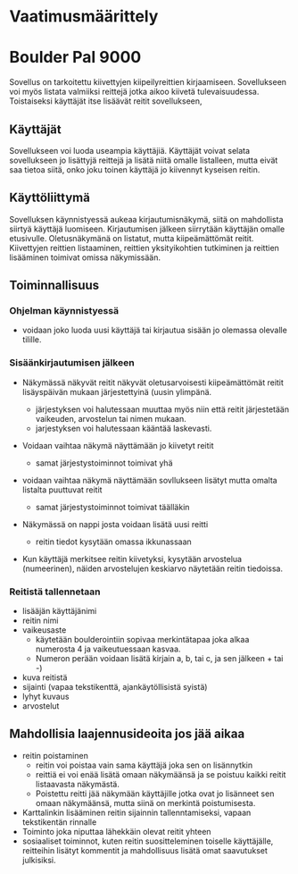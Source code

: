 # Vaatimusmäärittely

# Boulder Pal 9000

Sovellus on tarkoitettu kiivettyjen kiipeilyreittien kirjaamiseen. Sovellukseen voi myös listata valmiiksi reittejä jotka aikoo kiivetä tulevaisuudessa. Toistaiseksi käyttäjät itse lisäävät reitit sovellukseen, 

## Käyttäjät
Sovellukseen voi luoda useampia käyttäjiä. Käyttäjät voivat selata sovellukseen jo lisättyjä reittejä ja lisätä niitä omalle listalleen, mutta eivät saa tietoa siitä, onko joku toinen käyttäjä jo kiivennyt kyseisen reitin. 

## Käyttöliittymä

Sovelluksen käynnistyessä aukeaa kirjautumisnäkymä, siitä on mahdollista siirtyä käyttäjä luomiseen. Kirjautumisen jälkeen siirrytään käyttäjän omalle etusivulle. Oletusnäkymänä on listatut, mutta kiipeämättömät reitit. Kiivettyjen reittien listaaminen, reittien yksityikohtien tutkiminen ja reittien lisääminen toimivat omissa näkymissään.

## Toiminnallisuus 

### Ohjelman käynnistyessä 

* voidaan joko luoda uusi käyttäjä tai kirjautua sisään jo olemassa olevalle tilille.

### Sisäänkirjautumisen jälkeen

* Näkymässä näkyvät reitit näkyvät oletusarvoisesti kiipeämättömät reitit lisäyspäivän mukaan järjestettyinä (uusin ylimpänä.
  * järjestyksen voi halutessaan muuttaa myös niin että reitit järjestetään vaikeuden, arvostelun tai nimen mukaan.
  * jarjestyksen voi halutessaan kääntää laskevasti.

* Voidaan vaihtaa näkymä näyttämään jo kiivetyt reitit
  * samat järjestystoiminnot toimivat yhä

* voidaan vaihtaa näkymä näyttämään sovllukseen lisätyt mutta omalta listalta puuttuvat reitit
  * samat järjestystoiminnot toimivat täälläkin

* Näkymässä on nappi josta voidaan lisätä uusi reitti
  * reitin tiedot kysytään omassa ikkunassaan
  
* Kun käyttäjä merkitsee reitin kiivetyksi, kysytään arvostelua (numeerinen), näiden arvostelujen keskiarvo näytetään reitin tiedoissa. 

### Reitistä tallennetaan 

* lisääjän käyttäjänimi 
* reitin  nimi
* vaikeusaste 
  * käytetään boulderointiin sopivaa merkintätapaa joka alkaa numerosta 4 ja vaikeutuessaan kasvaa. 
  * Numeron perään voidaan lisätä kirjain a, b, tai c, ja sen jälkeen + tai -)
*  kuva reitistä
*  sijainti (vapaa tekstikenttä, ajankäytöllisistä syistä)
*  lyhyt kuvaus 
*  arvostelut
 
 
## Mahdollisia laajennusideoita jos jää aikaa
 
* reitin poistaminen
  * reitin voi poistaa vain sama käyttäjä joka sen on lisännytkin
  * reittiä ei voi enää lisätä omaan näkymäänsä ja se poistuu kaikki reitit listaavasta näkymästä. 
  * Poistettu reitti jää näkymään käyttäjille jotka ovat jo lisänneet sen omaan näkymäänsä, mutta siinä on merkintä poistumisesta.
* Karttalinkin lisääminen reitin sijainnin tallenntamiseksi, vapaan tekstikentän rinnalle
* Toiminto joka niputtaa lähekkäin olevat reitit yhteen
* sosiaaliset toiminnot, kuten reitin suositteleminen toiselle käyttäjälle, reitteihin lisätyt kommentit ja mahdollisuus lisätä omat saavutukset julkisiksi.
 

